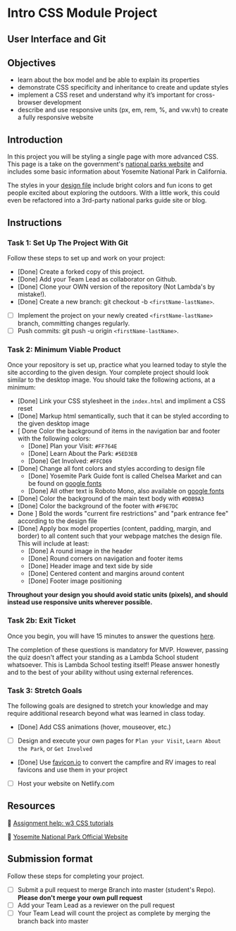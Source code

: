 # Intro CSS Module Project

## User Interface and Git

## Objectives

- learn about the box model and be able to explain its properties
- demonstrate CSS specificity and inheritance to create and update styles
- implement a CSS reset and understand why it’s important for cross-browser development
- describe and use responsive units (px, em, rem, %, and vw.vh) to create a fully responsive website

## Introduction

In this project you will be styling a single page with more advanced CSS. This page is a take on the government's [national parks website](https://www.nps.gov/yose/index.htm) and includes some basic information about Yosemite National Park in California.

The styles in your [design file](/design/desktop.jpg) include bright colors and fun icons to get people excited about exploring the outdoors. With a little work, this could even be refactored into a 3rd-party national parks guide site or blog.

## Instructions

### Task 1: Set Up The Project With Git

Follow these steps to set up and work on your project:

- [Done] Create a forked copy of this project.
- [Done] Add your Team Lead as collaborator on Github.
- [Done] Clone your OWN version of the repository (Not Lambda's by mistake!).
- [Done] Create a new branch: git checkout -b `<firstName-lastName>`.
- [ ] Implement the project on your newly created `<firstName-lastName>` branch, committing changes regularly.
- [ ] Push commits: git push -u origin `<firstName-lastName>`.

### Task 2: Minimum Viable Product

Once your repository is set up, practice what you learned today to style the site according to the given design. Your complete project should look similar to the desktop image. You should take the following actions, at a minimum:

- [Done] Link your CSS stylesheet in the `index.html` and impliment a CSS reset 
- [Done] Markup html semantically, such that it can be styled according to the given desktop image
- [ Done Color the background of items in the navigation bar and footer with the following colors:
  - [Done] Plan your Visit: `#FF764E`
  - [Done] Learn About the Park: `#5ED3EB`
  - [Done] Get Involved: `#FFCD69`
- [Done] Change all font colors and styles according to design file
  - [Done] Yosemite Park Guide font is called Chelsea Market and can be found on [google fonts](https://fonts.google.com/specimen/Chelsea+Market)
  - [Done] All other text is Roboto Mono, also available on [google fonts](https://fonts.google.com/specimen/Roboto+Mono)
- [Done] Color the background of the main text body with `#DDB9A3`
- [Done] Color the background of the footer with `#F9E7DC`
- Done ] Bold the words "current fire restrictions" and "park entrance fee" according to the design file
- [Done] Apply box model properties (content, padding, margin, and border) to all content such that your webpage matches the design file. This will include at least:
  - [Done] A round image in the header
  - [Done] Round corners on navigation and footer items
  - [Done] Header image and text side by side
  - [Done] Centered content and margins around content
  - [Done] Footer image positioning

**Throughout your design you should avoid static units (pixels), and should instead use responsive units wherever possible.**

### Task 2b: Exit Ticket

Once you begin, you will have 15 minutes to answer the questions [here](https://app.codesignal.com/public-test/DyGu5BAvk3m7jHqoz/AiMA3XzNTYpeQH).

The completion of these questions is mandatory for MVP. However, passing the quiz doesn't affect your standing as a Lambda School student whatsoever. This is Lambda School testing itself! Please answer honestly and to the best of your ability without using external references.


### Task 3: Stretch Goals

The following goals are designed to stretch your knowledge and may require additional research beyond what was learned in class today.

- [Done] Add CSS animations (hover, mouseover, etc.)
- [ ] Design and execute your own pages for `Plan your Visit`, `Learn About the Park`, or `Get Involved`
- [Done] Use [favicon.io](https://favicon.io/favicon-converter/) to convert the campfire and RV images to real favicons and use them in your project
- [ ] Host your website on Netlify.com

## Resources

👋 [Assignment help: w3 CSS tutorials](https://www.w3schools.com/css/)

👀 [Yosemite National Park Official Website](https://www.nps.gov/yose/index.htm)

## Submission format

Follow these steps for completing your project.

- [ ] Submit a pull request to merge <firstName-lastName> Branch into master (student's  Repo). **Please don't merge your own pull request**
- [ ] Add your Team Lead as a reviewer on the pull request
- [ ] Your Team Lead will count the project as complete by merging the branch back into master
